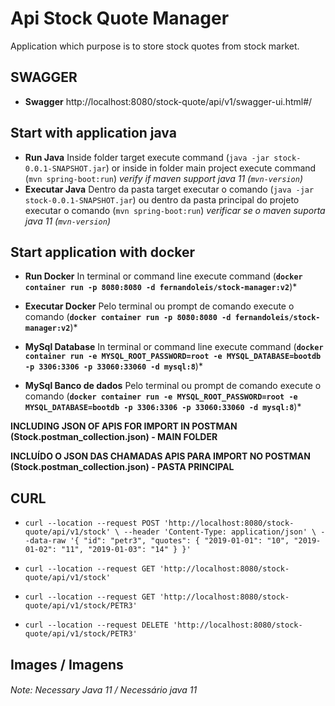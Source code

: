 # Api Stock Quote Manager

Application which purpose is to store stock quotes from stock market.

## SWAGGER 

- **Swagger** http://localhost:8080/stock-quote/api/v1/swagger-ui.html#/

## Start with application java
- **Run Java** Inside folder target execute command (`java -jar stock-0.0.1-SNAPSHOT.jar`) or inside in folder main project execute command (`mvn spring-boot:run`) *verify if maven support java 11 (`mvn-version`)*
- **Executar Java** Dentro da pasta target executar o comando (`java -jar stock-0.0.1-SNAPSHOT.jar`) ou dentro da pasta principal do projeto executar o comando (`mvn spring-boot:run`) *verificar se o maven suporta java 11 (`mvn-version`)*

## Start application with docker
- **Run Docker** In terminal or command line execute command (**`docker container run -p 8080:8080 -d fernandoleis/stock-manager:v2`**)*

- **Executar Docker** Pelo terminal ou prompt de comando execute o comando (**`docker container run -p 8080:8080 -d fernandoleis/stock-manager:v2`**)*

- **MySql Database** In terminal or command line execute command (**`docker container run -e MYSQL_ROOT_PASSWORD=root -e MYSQL_DATABASE=bootdb -p 3306:3306 -p 33060:33060 -d mysql:8`**)*

- **MySql Banco de dados** Pelo terminal ou prompt de comando execute o comando (**`docker container run -e MYSQL_ROOT_PASSWORD=root -e MYSQL_DATABASE=bootdb -p 3306:3306 -p 33060:33060 -d mysql:8`**)*

**INCLUDING JSON OF APIS FOR IMPORT IN POSTMAN (Stock.postman_collection.json) - MAIN FOLDER**

**INCLUÍDO O JSON DAS CHAMADAS APIS PARA IMPORT NO POSTMAN (Stock.postman_collection.json) - PASTA PRINCIPAL**

## CURL

- `curl --location --request POST 'http://localhost:8080/stock-quote/api/v1/stock' \
--header 'Content-Type: application/json' \
--data-raw '{
    "id": "petr3",
    "quotes": {
        "2019-01-01": "10",
        "2019-01-02": "11",
        "2019-01-03": "14"
    }
}'`

- `curl --location --request GET 'http://localhost:8080/stock-quote/api/v1/stock'`

- `curl --location --request GET 'http://localhost:8080/stock-quote/api/v1/stock/PETR3'`

- `curl --location --request DELETE 'http://localhost:8080/stock-quote/api/v1/stock/PETR3'`

## Images / Imagens 

###### Note: Necessary Java 11 / Necessário java 11